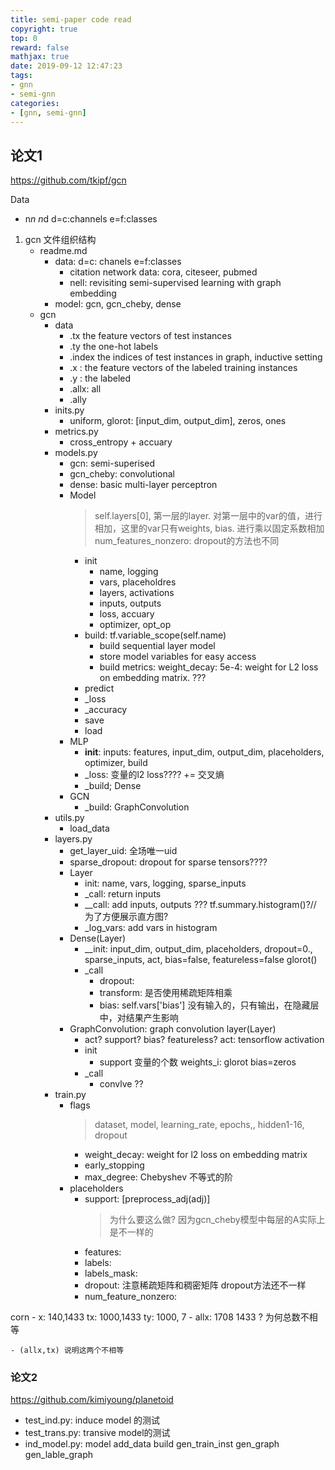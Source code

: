 ```yaml
---
title: semi-paper code read
copyright: true
top: 0
reward: false
mathjax: true
date: 2019-09-12 12:47:23
tags:
- gnn
- semi-gnn
categories:
- [gnn, semi-gnn]
---
```



## 论文1
https://github.com/tkipf/gcn

Data
- n*n   n*d  d=c:channels  e=f:classes

1. gcn 文件组织结构
    - readme.md
        - data:  d=c: chanels   e=f:classes
            - citation network data:  cora, citeseer, pubmed
            - nell:  revisiting semi-supervised learning with graph embedding
        - model: gcn,  gcn_cheby, dense
    - gcn
        - data
            - .tx  the feature vectors of test instances
            - .ty  the one-hot labels
            - .index   the indices of test instances in graph,   inductive setting
            - .x :  the feature vectors of the labeled training instances 
            - .y :  the labeled
            - .allx: all
            - .ally
        - inits.py
            - uniform,  glorot: [input_dim, output_dim],  zeros, ones
        - metrics.py
            - cross_entropy + accuary
        - models.py
            - gcn: semi-superised 
            - gcn_cheby: convolutional
            - dense: basic multi-layer perceptron
            - Model
                > self.layers[0], 第一层的layer. 对第一层中的var的值，进行相加，这里的var只有weights, bias.  进行乘以固定系数相加
                > num_features_nonzero: dropout的方法也不同
                - init
                    - name, logging
                    - vars, placeholdres
                    - layers, activations
                    - inputs, outputs
                    - loss, accuary
                    - optimizer, opt_op
                - build:   tf.variable_scope(self.name)
                    - build sequential layer model
                    - store model variables for easy access
                    - build metrics:  weight_decay: 5e-4: weight for L2 loss on embedding matrix. ???
                - predict
                - _loss
                - _accuracy
                - save
                - load
            - MLP
                - __init__:  inputs: features,  input_dim, output_dim, placeholders, optimizer, build
                - _loss: 变量的l2 loss???? += 交叉熵
                - _build;  Dense
            - GCN
                - _build: GraphConvolution
        - utils.py
            - load_data
        - layers.py
            - get_layer_uid: 全场唯一uid
            - sparse_dropout: dropout for sparse tensors????
            - Layer
                - init: name, vars, logging, sparse_inputs
                - _call: return inputs
                - __call: add inputs, outputs ??? tf.summary.histogram()?// 为了方便展示直方图?
                - _log_vars:  add vars in histogram
            - Dense(Layer)
                - __init:  input_dim, output_dim, placeholders, dropout=0., sparse_inputs, act, bias=false, featureless=false  glorot()
                - _call
                    - dropout:
                    - transform:  是否使用稀疏矩阵相乘
                    - bias:  self.vars['bias'] 没有输入的，只有输出，在隐藏层中，对结果产生影响
            - GraphConvolution: graph convolution layer(Layer)
                - act?  support?  bias?   featureless?  act: tensorflow activation
                - init
                    - support 变量的个数 weights_i:  glorot   bias=zeros
                - _call
                    - convlve ??
        - train.py
            - flags
                > dataset, model, learning_rate, epochs,, hidden1-16, dropout
                - weight_decay: weight for l2 loss on embedding matrix
                - early_stopping
                - max_degree:  Chebyshev 不等式的阶
            - placeholders
                - support: [preprocess_adj(adj)]
                    > 为什么要这么做? 因为gcn_cheby模型中每层的A实际上是不一样的
                - features: 
                - labels: 
                - labels_mask: 
                - dropout: 注意稀疏矩阵和稠密矩阵 dropout方法还不一样 
                - num_feature_nonzero: 
            
corn
    - x:  140,1433  tx: 1000,1433  ty: 1000, 7
    - allx: 1708  1433  ? 为何总数不相等
    
    - (allx,tx) 说明这两个不相等 

### 论文2
https://github.com/kimiyoung/planetoid

- test_ind.py:  induce model 的测试
- test_trans.py:  transive model的测试
- ind_model.py:  model   add_data  build  gen_train_inst   gen_graph gen_lable_graph